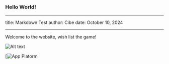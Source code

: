 ### Hello World!

---

title: Markdown Test
author: Cibe
date: October 10, 2024

---

Welcome to the website, wish list the game!

![Alt text](https://assets.digitalocean.com/articles/alligator/boo.svg "a title")

[![App Platorm](https://playconstraints.com/countess_teaser.jpg)
